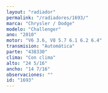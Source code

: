 ```yaml
---
layout: "radiador"
permalink: "/radiadores/1693/"
marca: "Chrysler / Dodge"
modelo: "Challenger"
ano: "2010"
motor: "V6 3.6, V8 5.7 6.1 6.2 6.4"
transmision: "Automática"
parte: "438330"
clima: "Con clima"
alto: "24 5/16"
ancho: "14 7/16"
observaciones: ""
id: "1693"
---
```


